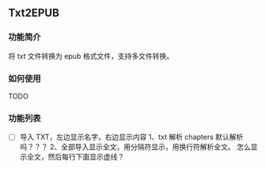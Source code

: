 ## Txt2EPUB

### 功能简介

将 txt 文件转换为 epub 格式文件，支持多文件转换。

### 如何使用

TODO

### 功能列表

-   [ ] 导入 TXT，左边显示名字，右边显示内容
        1、txt 解析 chapters 默认解析吗？？？
        2、全部导入显示全文，用分隔符显示，用换行符解析全文。
        怎么显示全文，然后每行下面显示虚线？
